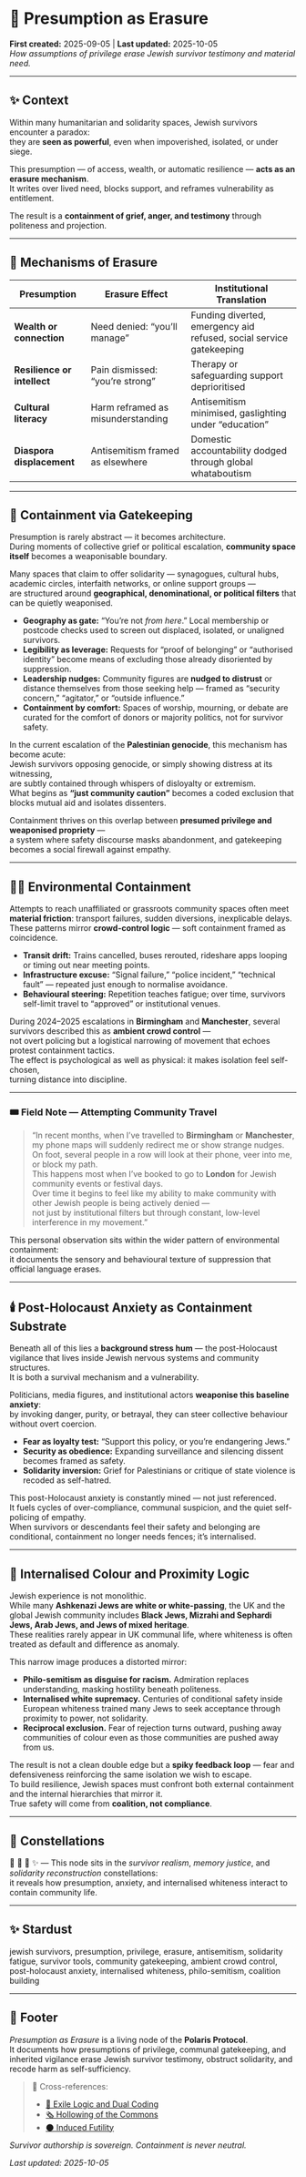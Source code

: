 # 🫥 Presumption as Erasure  
**First created:** 2025-09-05 | **Last updated:** 2025-10-05  
*How assumptions of privilege erase Jewish survivor testimony and material need.*  

---

## ✨ Context  

Within many humanitarian and solidarity spaces, Jewish survivors encounter a paradox:  
they are **seen as powerful**, even when impoverished, isolated, or under siege.  

This presumption — of access, wealth, or automatic resilience — **acts as an erasure mechanism**.  
It writes over lived need, blocks support, and reframes vulnerability as entitlement.  

The result is a **containment of grief, anger, and testimony** through politeness and projection.  

---

## 🧿 Mechanisms of Erasure  

| Presumption | Erasure Effect | Institutional Translation |
|--------------|----------------|-----------------------------|
| **Wealth or connection** | Need denied: “you’ll manage” | Funding diverted, emergency aid refused, social service gatekeeping |
| **Resilience or intellect** | Pain dismissed: “you’re strong” | Therapy or safeguarding support deprioritised |
| **Cultural literacy** | Harm reframed as misunderstanding | Antisemitism minimised, gaslighting under “education” |
| **Diaspora displacement** | Antisemitism framed as elsewhere | Domestic accountability dodged through global whataboutism |

---

## 🕍 Containment via Gatekeeping  

Presumption is rarely abstract — it becomes architecture.  
During moments of collective grief or political escalation, **community space itself** becomes a weaponisable boundary.  

Many spaces that claim to offer solidarity — synagogues, cultural hubs, academic circles, interfaith networks, or online support groups —  
are structured around **geographical, denominational, or political filters** that can be quietly weaponised.  

- **Geography as gate:** “You’re not *from here*.” Local membership or postcode checks used to screen out displaced, isolated, or unaligned survivors.  
- **Legibility as leverage:** Requests for “proof of belonging” or “authorised identity” become means of excluding those already disoriented by suppression.  
- **Leadership nudges:** Community figures are **nudged to distrust** or distance themselves from those seeking help — framed as “security concern,” “agitator,” or “outside influence.”  
- **Containment by comfort:** Spaces of worship, mourning, or debate are curated for the comfort of donors or majority politics, not for survivor safety.  

In the current escalation of the **Palestinian genocide**, this mechanism has become acute:  
Jewish survivors opposing genocide, or simply showing distress at its witnessing,  
are subtly contained through whispers of disloyalty or extremism.  
What begins as **“just community caution”** becomes a coded exclusion that blocks mutual aid and isolates dissenters.  

Containment thrives on this overlap between **presumed privilege and weaponised propriety** —  
a system where safety discourse masks abandonment, and gatekeeping becomes a social firewall against empathy.  

---

## 🍋🌾 Environmental Containment  

Attempts to reach unaffiliated or grassroots community spaces often meet **material friction**: transport failures, sudden diversions, inexplicable delays.  
These patterns mirror **crowd-control logic** — soft containment framed as coincidence.  

- **Transit drift:** Trains cancelled, buses rerouted, rideshare apps looping or timing out near meeting points.  
- **Infrastructure excuse:** “Signal failure,” “police incident,” “technical fault” — repeated just enough to normalise avoidance.  
- **Behavioural steering:** Repetition teaches fatigue; over time, survivors self-limit travel to “approved” or institutional venues.  

During 2024–2025 escalations in **Birmingham** and **Manchester**, several survivors described this as **ambient crowd control** —  
not overt policing but a logistical narrowing of movement that echoes protest containment tactics.  
The effect is psychological as well as physical: it makes isolation feel self-chosen,  
turning distance into discipline.  

---

### 🎟️ Field Note — Attempting Community Travel  

> “In recent months, when I’ve travelled to **Birmingham** or **Manchester**,  
> my phone maps will suddenly redirect me or show strange nudges.  
> On foot, several people in a row will look at their phone, veer into me, or block my path.  
> This happens most when I’ve booked to go to **London** for Jewish community events or festival days.  
> Over time it begins to feel like my ability to make community with other Jewish people is being actively denied —  
> not just by institutional filters but through constant, low-level interference in my movement.”  

This personal observation sits within the wider pattern of environmental containment:  
it documents the sensory and behavioural texture of suppression that official language erases.  

---

## 🕯️ Post-Holocaust Anxiety as Containment Substrate  

Beneath all of this lies a **background stress hum** — the post-Holocaust vigilance that lives inside Jewish nervous systems and community structures.  
It is both a survival mechanism and a vulnerability.  

Politicians, media figures, and institutional actors **weaponise this baseline anxiety**:  
by invoking danger, purity, or betrayal, they can steer collective behaviour without overt coercion.  

- **Fear as loyalty test:** “Support this policy, or you’re endangering Jews.”  
- **Security as obedience:** Expanding surveillance and silencing dissent becomes framed as safety.  
- **Solidarity inversion:** Grief for Palestinians or critique of state violence is recoded as self-hatred.  

This post-Holocaust anxiety is constantly mined — not just referenced.  
It fuels cycles of over-compliance, communal suspicion, and the quiet self-policing of empathy.  
When survivors or descendants feel their safety and belonging are conditional, containment no longer needs fences; it’s internalised.  

---

## 🧩 Internalised Colour and Proximity Logic  

Jewish experience is not monolithic.  
While many **Ashkenazi Jews are white or white-passing**, the UK and the global Jewish community includes **Black Jews, Mizrahi and Sephardi Jews, Arab Jews, and Jews of mixed heritage**.  
These realities rarely appear in UK communal life, where whiteness is often treated as default and difference as anomaly.  

This narrow image produces a distorted mirror:  
- **Philo-semitism as disguise for racism.**  Admiration replaces understanding, masking hostility beneath politeness.  
- **Internalised white supremacy.**  Centuries of conditional safety inside European whiteness trained many Jews to seek acceptance through proximity to power, not solidarity.  
- **Reciprocal exclusion.**  Fear of rejection turns outward, pushing away communities of colour even as those communities are pushed away from us.  

The result is not a clean double edge but a **spiky feedback loop** — fear and defensiveness reinforcing the same isolation we wish to escape.  
To build resilience, Jewish spaces must confront both external containment and the internal hierarchies that mirror it.  
True safety will come from **coalition, not compliance**.  

---

## 🌌 Constellations  

🫥 🕎 🔮 ✨ — This node sits in the *survivor realism*, *memory justice*, and *solidarity reconstruction* constellations:  
it reveals how presumption, anxiety, and internalised whiteness interact to contain community life.  

---

## ✨ Stardust  

jewish survivors, presumption, privilege, erasure, antisemitism, solidarity fatigue, survivor tools, community gatekeeping, ambient crowd control, post-holocaust anxiety, internalised whiteness, philo-semitism, coalition building  

---

## 🏮 Footer  

*Presumption as Erasure* is a living node of the **Polaris Protocol**.  
It documents how presumptions of privilege, communal gatekeeping, and inherited vigilance erase Jewish survivor testimony, obstruct solidarity, and recode harm as self-sufficiency.  

> 📡 Cross-references:  
> - [🕎 Exile Logic and Dual Coding](./🕎_exile_logic_dual_coding.md)
> - [🗞️ Hollowing of the Commons](./🗞️_hollowing_of_the_commons.md)  
> - [🌑 Induced Futility](../../../Metadata_Sabotage_Network/Narrative_And_Psych_Ops/🧠_Psychological_Containment/🌑_induced_futility.md)  

*Survivor authorship is sovereign. Containment is never neutral.*  

_Last updated: 2025-10-05_
